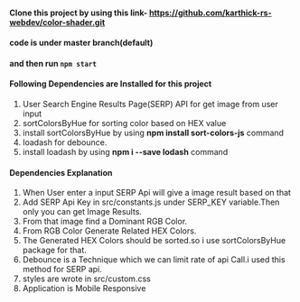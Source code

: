 #### Clone this project by using this link- https://github.com/karthick-rs-webdev/color-shader.git
#### code is under master branch(default)
#### and then run `npm start`
#### Following Dependencies are Installed for this project
1. User Search Engine Results Page(SERP) API for get image from user input
2. sortColorsByHue for sorting color based on HEX value
3. install sortColorsByHue by using **npm install sort-colors-js** command
4. loadash for debounce.
5. install loadash by using **npm i --save lodash** command

#### Dependencies Explanation
1. When User enter a input SERP Api will give a image result based on that
2. Add SERP Api Key in src/constants.js under SERP_KEY variable.Then only you can get Image Results.
3. From that image find a Dominant RGB Color.
4. From RGB Color Generate Related HEX Colors.
5. The Generated HEX Colors should be sorted.so i use sortColorsByHue package for that.
6. Debounce is a Technique which we can limit rate of api Call.i used this method for SERP api.
7. styles are wrote in src/custom.css
8. Application is Mobile Responsive
